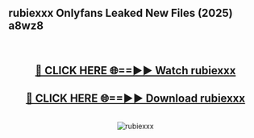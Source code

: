 <h2>rubiexxx Onlyfans Leaked New Files (2025) a8wz8</h2>
<br>
<div align="center">
<h2><a href="https://mediafiles.top/rubiexxx&ref=git" rel="nofollow">🔴 CLICK HERE 🌐==►► Watch rubiexxx</a></h2>
<h2><a href="https://mediafiles.top/rubiexxx&ref=git" rel="nofollow">🔴 CLICK HERE 🌐==►► Download rubiexxx</a></h2>
<br>
<a href="https://mediafiles.top/rubiexxx&ref=git" rel="nofollow" data-target="animated-image.originalLink"><img src="https://i.ibb.co.com/xMMVF88/686577567.gif" alt="rubiexxx" style="max-width: 100%; display: inline-block;" data-target="animated-image.originalImage"></a>
</div>
<br>
<br>
